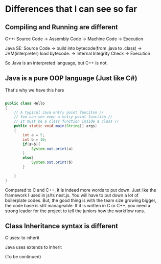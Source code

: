 # Differences that I can see so far

## Compiling and Running are different

C++:
Source Code -> Assembly Code -> Machine Code -> Execution

Java SE:
Source Code -> build into bytecode(from .java to .class) -> JVM(interpreter) load bytecode. -> Internal Integrity Check -> Execution

So Java is an interpreted language, but C++ is not.

## Java is a pure OOP language (Just like C#)

That's why we have this here

```java

public class Hello
{
    // A typical Java entry point funciton //
    // You can see even a entry point function //
    // It must be a class function inside a class //
    public static void main(String[] args)
    {
        int a = 5; 
        int b = 10;
        if(a>b){
            System.out.print(a)
        }    
        else{
            System.out.print(b)
        }
        
    }
}

```

Compared to C and C++, it is indeed more words to put down. Just like the framework I used in js/ts nest.js. You will have to put down a lot of boilerplate codes. But, the good thing is with the team size growing bigger, the code base is still manageable. If it is written in C or C++, you need a strong leader for the project to tell the juniors how the workflow runs.

## Class Inheritance syntax is different

C uses: to inherit

Java uses extends to inherit

(To be continued)
